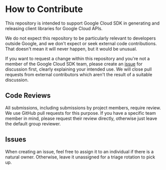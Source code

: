 # How to Contribute

This repository is intended to support Google Cloud SDK in
generating and releasing client libraries for Google Cloud APIs.

We do not expect this repository to be particularly relevant to
developers outside Google, and we don't expect or seek external code
contributions. That doesn't mean it will never happen, but it would
be unusual.

If you want to request a change within this repository and you're
not a member of the Google Cloud SDK team, please create an
[issue](https://github.com/googleapis/google-cloud-dotnet/issues)
for discussion first, clearly explaining your intended use. We will
close pull requests from external contributors which aren't the
result of a suitable discussion.

## Code Reviews

All submissions, including submissions by project members, require
review. We use GitHub pull requests for this purpose. If you have a
specific team member in mind, please request their review directly,
otherwise just leave the default group reviewer.

## Issues

When creating an issue, feel free to assign it to an individual if
there is a natural owner. Otherwise, leave it unassigned for a
triage rotation to pick up.
